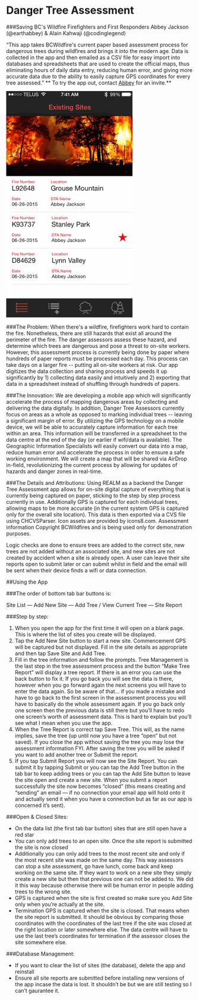 # Danger Tree Assessment
###Saving BC's Wildfire Firefighters and First Responders 
Abbey Jackson (@earthabbey) & Alain Kahwaji (@codinglegend)

“This app takes BCWildfire's current paper based assessment process for dangerous trees during wildfires and brings it into the modern age. Data is collected in the app and then emailed as a CSV file for easy import into databases and spreadsheets that are used to create the official maps, thus eliminating hours of daily data entry, reducing human error, and giving more accurate data due to the ability to easily capture GPS coordinates for every tree assessed.”
** To try the app out, contact [Abbey](http://ca.linkedin.com/in/earthabbey) for an invite.**


![Screengrab](DangerTreeAssessment/DTAscreengrab.gif) 

###The Problem:
When there's a wildfire, firefighters work hard to contain the fire. Nonetheless, there are still hazards that exist all around the perimeter of the fire. The danger assessors assess these hazard, and determine which trees are dangerous and pose a threat to on-site workers. However, this assessment process is currently being done by paper where hundreds of paper reports must be processed each day. This process can take days on a larger fire -- putting all on-site workers at risk. Our app digitizes the data collection and sharing process and speeds it up significantly by 1) collecting data easily and intuitively and 2) exporting that data in a spreadsheet instead of shuffling through hundreds of papers. 


###The Innovation:
We are developing a mobile app which will significantly accelerate the process of mapping dangerous areas by collecting and delivering the data digitally. In addition, Danger Tree Assessors currently focus on areas as a whole as opposed to marking individual trees -- leaving a significant margin of error. By utilizing the GPS technology on a mobile device, we will be able to accurately capture information for each tree within an area. This information will be transferred in a spreadsheet to the data centre at the end of the day (or earlier if wifi/data is available). The Geographic Information Specialists will easily convert our data into a map, reduce human error and accelerate the process in order to ensure a safe working environment. We will create a map that will be shared via AirDrop in-field, revolutionizing the current process by allowing for updates of  hazards and danger zones in real-time.


###The Details and Attributions:
Using REALM as a backend the Danger Tree Assessment app allows for on-site digital capture of everything that is currently being captured on paper, sticking to the step by step process currently in use. Additionally GPS is captured for each individual trees, allowing maps to be more accurate (in the current system GPS is captured only for the overall site location). This data is then exported via a CVS file using CHCVSParser. Icon assets are provided by icons8.com. Assessment information Copyright BCWildfires and is being used only for demonstration purposes.

Logic checks are done to ensure trees are added to the correct site, new trees are not added without an associated site, and new sites are not created by accident when a site is already open. A user can leave their site reports open to submit later or can submit whilst in field and the email will be sent when their device finds a wifi or data connection.


##Using the App

###The order of bottom tab bar buttons is:

Site List — Add New Site — Add Tree / View Current Tree — Site Report


###Step by step:

1. When you open the app for the first time it will open on a blank page. This is where the list of sites you create will be displayed.
2. Tap the Add New Site button to start a new site. Commencement GPS will be captured but not displayed. Fill in the site details as appropriate and then tap Save Site and Add Tree.
3. Fill in the tree information and follow the prompts. Tree Management is the last step in the tree assessment process and the button “Make Tree Report” will display a tree report. If there is an error you can use the back button to fix it. If you go back you will see the data is there, however when you go forward again the next screens you will have to enter the data again. So be aware of that… if you made a mistake and have to go back to the first screen in the assessment process you will have to basically do the whole assessment again. If you go back only one screen then the previous data is still there but you’ll have to redo one screen’s worth of assessment data. This is hard to explain but you’ll see what I mean when you use the app.
4. When the Tree Report is correct tap Save Tree. This will, as the name implies, save the tree (up until now you have a tree “open” but not saved). If you close the app without saving the tree you may lose the assessment information FYI. After saving the tree you will be asked if you want to add another tree or Submit the report.
5. If you tap Submit Report you will now see the Site Report. You can submit it by tapping Submit or you can tap the Add Tree button in the tab bar to keep adding trees or you can tap the Add Site button to leave the site open and create a new site. When you submit a report successfully the site now becomes “closed” (this means creating and “sending” an email — if no connection your email app will hold onto it and actually send it when you have a connection but as far as our app is concerned it’s sent).
 

###Open & Closed Sites:

* On the data list (the first tab bar button) sites that are still open have a red star
* You can only add trees to an open site. Once the site report is submitted the site is now closed
* Additionally you can only add trees to the most recent site and only if the most recent site was made on the same day. This way assessors can stop a site assessment, go have lunch, come back and keep working on the same site. If they want to work on a new site they simply create a new site but then that previous one can not be added to. We did it this way because otherwise there will be human error in people adding trees to the wrong site.
* GPS is captured when the site is first created so make sure you Add Site only when you’re actually at the site.
* Termination GPS is captured when the site is closed. That means when the site report is submitted. It should be obvious by comparing those coordinates with the coordinates of the last tree if the site was closed at the right location or later somewhere else. The data centre will have to use the last tree’s coordinates for termination if the assessor closes the site somewhere else.
 

###Database Management:

* If you want to clear the list of sites (the database), delete the app and reinstall
* Ensure all site reports are submitted before installing new versions of the app incase the data is lost. It shouldn’t be but we are still testing so I can’t gaurantee it.
